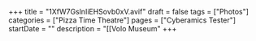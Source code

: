 +++
title = "1XfW7GslnIiEHSovb0xV.avif"
draft = false
tags = ["Photos"]
categories = ["Pizza Time Theatre"]
pages = ["Cyberamics Tester"]
startDate = ""
description = "[[Volo Museum"
+++
